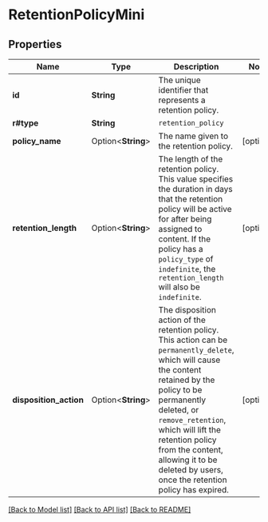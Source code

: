 # RetentionPolicyMini

## Properties

Name | Type | Description | Notes
------------ | ------------- | ------------- | -------------
**id** | **String** | The unique identifier that represents a retention policy. | 
**r#type** | **String** | `retention_policy` | 
**policy_name** | Option<**String**> | The name given to the retention policy. | [optional]
**retention_length** | Option<**String**> | The length of the retention policy. This value specifies the duration in days that the retention policy will be active for after being assigned to content.  If the policy has a `policy_type` of `indefinite`, the `retention_length` will also be `indefinite`. | [optional]
**disposition_action** | Option<**String**> | The disposition action of the retention policy. This action can be `permanently_delete`, which will cause the content retained by the policy to be permanently deleted, or `remove_retention`, which will lift the retention policy from the content, allowing it to be deleted by users, once the retention policy has expired. | [optional]

[[Back to Model list]](../README.md#documentation-for-models) [[Back to API list]](../README.md#documentation-for-api-endpoints) [[Back to README]](../README.md)



